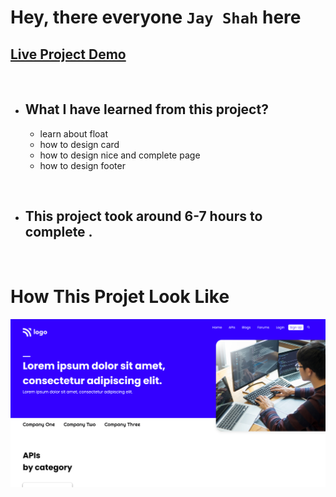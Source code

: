 # Hey, there everyone `Jay Shah` here

## [Live Project Demo](https://project-9-developerlanding-page.netlify.app/)

<br>

- ## What I have learned from this project?
    - learn about float
    - how to design card
    - how to design nice and complete page
    - how to design footer
    
<br>

- ## This project took around 6-7 hours to complete .
<br>

# How This Projet Look Like
![Cloud](./images/project-9.png)
